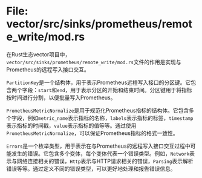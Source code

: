 # File: vector/src/sinks/prometheus/remote_write/mod.rs

在Rust生态vector项目中，`vector/src/sinks/prometheus/remote_write/mod.rs`文件的作用是实现与Prometheus的远程写入接口交互。

`PartitionKey`是一个结构体，用于表示Prometheus远程写入接口的分区键。它包含两个字段：`start`和`end`，用于表示分区的开始和结束时间。分区键用于将指标按时间进行分割，以便批量写入Prometheus。

`PrometheusMetricNormalize`是用于规范化Prometheus指标的结构体。它包含多个字段，例如`metric_name`表示指标的名称，`labels`表示指标的标签，`timestamp`表示指标的时间戳，`value`表示指标的值等等。通过使用`PrometheusMetricNormalize`，可以保证Prometheus指标的格式一致性。

`Errors`是一个枚举类型，用于表示在与Prometheus的远程写入接口交互过程中可能发生的错误。它包含多个变体，每个变体代表一个错误类型。例如，`Network`表示与网络连接相关的错误，`Http`表示与HTTP请求相关的错误，`Parsing`表示解析错误等等。通过定义不同的错误类型，可以更好地处理和报告错误信息。

